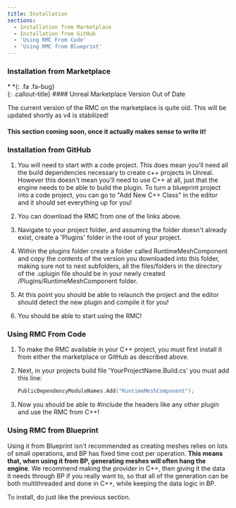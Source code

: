 ```yaml
---
title: Installation
sections:
  - Installation from Marketplace
  - Installation from GitHub
  - 'Using RMC From Code'
  - 'Using RMC from Blueprint'
---
```


### Installation from Marketplace

<div class="callout-block callout-warning"><div class="icon-holder">*&nbsp;*{: .fa .fa-bug}
</div><div class="content">
{: .callout-title}
#### Unreal Marketplace Version Out of Date

The current version of the RMC on the marketplace is quite old. This will be updated shortly as v4 is stabilized!
		
</div></div>

#### This section coming soon, once it actually makes sense to write it! 


### Installation from GitHub

1. You will need to start with a code project. This does mean you'll need all the build dependencies necessary to create c++ projects in Unreal. However this doesn't mean you'll need to use C++ at all, just that the engine needs to be able to build the plugin. To turn a blueprint project into a code project, you can go to "Add New C++ Class" in the editor and it should set everything up for you!

2. You can download the RMC from one of the links above.

3. Navigate to your project folder, and assuming the folder doesn't already exist, create a 'Plugins' folder in the root of your project.

4. Within the plugins folder create a folder called RuntimeMeshComponent and copy the contents of the version you downloaded into this folder, making sure not to nest subfolders, all the files/folders in the directory of the .uplugin file should be in your newly created /Plugins/RuntimeMeshComponent folder.
   
5. At this point you should be able to relaunch the project and the editor should detect the new plugin and compile it for you!

6. You should be able to start using the RMC!


### Using RMC From Code

1. To make the RMC available in your C++ project, you must first install it from either the marketplace or GitHub as described above.

2. Next, in your projects build file 'YourProjectName.Build.cs' you must add this line:

    ```c++
    PublicDependencyModuleNames.Add("RuntimeMeshComponent");
    ```

3. Now you should be able to #include the headers like any other plugin and use the RMC from C++!

### Using RMC from Blueprint

Using it from Blueprint isn't recommended as creating meshes relies on lots of small operations, and BP has fixed time cost per operation. **This means that, when using it from BP, generating meshes will often hang the engine**.
We recommend making the provider in C++, then giving it the data it needs through BP if you really want to, so that all of the generation can be both multithreaded and done in C++, while keeping the data logic in BP.

To install, do just like the previous section.
